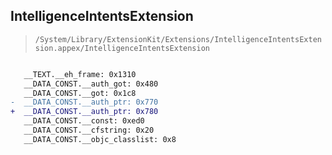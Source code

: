## IntelligenceIntentsExtension

> `/System/Library/ExtensionKit/Extensions/IntelligenceIntentsExtension.appex/IntelligenceIntentsExtension`

```diff

   __TEXT.__eh_frame: 0x1310
   __DATA_CONST.__auth_got: 0x480
   __DATA_CONST.__got: 0x1c8
-  __DATA_CONST.__auth_ptr: 0x770
+  __DATA_CONST.__auth_ptr: 0x780
   __DATA_CONST.__const: 0xed0
   __DATA_CONST.__cfstring: 0x20
   __DATA_CONST.__objc_classlist: 0x8

```
